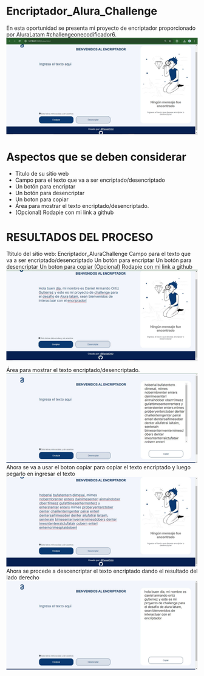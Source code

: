 # Encriptador_Alura_Challenge
En esta oportunidad se presenta mi proyecto de encriptador proporcionado por AluraLatam  #challengeonecodificador6.
<img src="https://github.com/DanielOrtz/Encriptador_Alura_Challenge/blob/main/ImgReadme/Interfaz.JPG">
<h1>Aspectos que se deben considerar</h1>
<ul>
  <li>Título de su sitio web</li>
  <li>Campo para el texto que va a ser encriptado/desencriptado</li>
  <li>Un botón para encriptar</li>
  <li>Un botón para desencriptar</li>
  <li>Un boton para copiar</li>
  <li>Área para mostrar el texto encriptado/desencriptado.</li>
  <li>(Opcional) Rodapie con mi link a github</li>
</ul>

<h1>RESULTADOS DEL PROCESO</h1>
 Ttitulo del sitio web:  Encriptador_AluraChallenge
 Campo para el texto que va a ser encriptado/desencriptado
 Un botón para encriptar
 Un botón para desencriptar
 Un boton para copiar
 (Opcional) Rodapie con mi link a github
 <img src="https://github.com/DanielOrtz/Encriptador_Alura_Challenge/blob/main/ImgReadme/cap%201.JPG">
 
Área para mostrar el texto encriptado/desencriptado.
  <img src="https://github.com/DanielOrtz/Encriptador_Alura_Challenge/blob/main/ImgReadme/cap%202.JPG">
  Ahora se va a usar el boton copiar para copiar el texto encriptado y luego pegarlo en ingresar el texto
  <img src="https://github.com/DanielOrtz/Encriptador_Alura_Challenge/blob/main/ImgReadme/cap%203.JPG">
  Ahora se procede a descencriptar el texto encriptado dando el resultado del lado derecho
  <img src="https://github.com/DanielOrtz/Encriptador_Alura_Challenge/blob/main/ImgReadme/cap%204.JPG">
